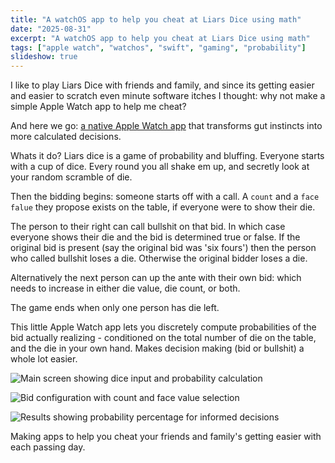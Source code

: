 ```yaml
---
title: "A watchOS app to help you cheat at Liars Dice using math"
date: "2025-08-31"
excerpt: "A watchOS app to help you cheat at Liars Dice using math"
tags: ["apple watch", "watchos", "swift", "gaming", "probability"]
slideshow: true
---
```


I like to play Liars Dice with friends and family, and since its getting easier and easier to scratch even minute software itches I thought: why not make a simple Apple Watch app to help me cheat?

And here we go: [a native Apple Watch app](https://github.com/neonwatty/liars-dice) that transforms gut instincts into more calculated decisions. 

Whats it do?  Liars dice is a game of probability and bluffing.  Everyone starts with a cup of dice.  Every round you all shake em up, and secretly look at your random scramble of die.  

Then the bidding begins: someone starts off with a call.  A `count` and a `face falue` they propose exists on the table, if everyone were to show their die.

The person to their right can call bullshit on that bid.  In which case everyone shows their die and the bid is determined true or false.  If the original bid is present (say the original bid was 'six fours') then the person who called bullshit loses a die.  Otherwise the original bidder loses a die.

Alternatively the next person can up the ante with their own bid: which needs to increase in either die value, die count, or both.

The game ends when only one person has die left.

This little Apple Watch app lets you discretely compute probabilities of the bid actually realizing - conditioned on the total number of die on the table, and the die in your own hand.  Makes decision making (bid or bullshit) a whole lot easier.

![Main screen showing dice input and probability calculation](/images/liars-dice-1.png)

![Bid configuration with count and face value selection](/images/liars-dice-2.png)

![Results showing probability percentage for informed decisions](/images/liars-dice-3.png)

Making apps to help you cheat your friends and family's getting easier with each passing day.